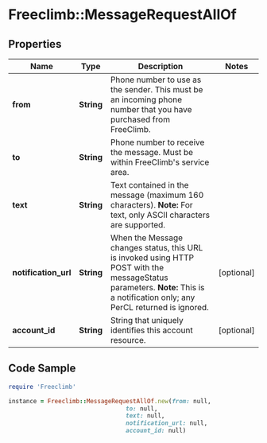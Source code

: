 # Freeclimb::MessageRequestAllOf

## Properties

Name | Type | Description | Notes
------------ | ------------- | ------------- | -------------
**from** | **String** | Phone number to use as the sender. This must be an incoming phone number that you have purchased from FreeClimb. | 
**to** | **String** | Phone number to receive the message. Must be within FreeClimb&#39;s service area. | 
**text** | **String** | Text contained in the message (maximum 160 characters).   **Note:** For text, only ASCII characters are supported. | 
**notification_url** | **String** | When the Message changes status, this URL is invoked using HTTP POST with the messageStatus parameters.  **Note:** This is a notification only; any PerCL returned is ignored. | [optional] 
**account_id** | **String** | String that uniquely identifies this account resource. | [optional] 

## Code Sample

```ruby
require 'Freeclimb'

instance = Freeclimb::MessageRequestAllOf.new(from: null,
                                 to: null,
                                 text: null,
                                 notification_url: null,
                                 account_id: null)
```


